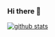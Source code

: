 ### Hi there 👋

[![github stats](https://github-readme-stats.vercel.app/api?username=ankurk91&show_icons=true&include_all_commits=true&count_private=true&cache_seconds=3600)](https://github.com/ankurk91)


<!--
**ankurk91/ankurk91** is a ✨ _special_ ✨ repository because its `README.md` (this file) appears on your GitHub profile.

Here are some ideas to get you started:

- 🔭 I’m currently working on ...
- 🌱 I’m currently learning ...
- 👯 I’m looking to collaborate on ...
- 🤔 I’m looking for help with ...
- 💬 Ask me about ...
- 📫 How to reach me: ...
- 😄 Pronouns: ...
- ⚡ Fun fact: ...
-->
